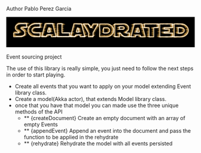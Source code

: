 Author  Pablo Perez Garcia 

![My image](src/main/resources/img/Scalaydrated.png)

Event sourcing project
 
 
The use of this library is really simple, you just need to follow the next steps in order to start playing.
 * Create all events that you want to apply on your model extending Event library class.
 * Create a model(Akka actor), that extends Model library class.
 * once that you have that model you can made use the three unique methods of the API
   * ** {createDocument} Create an empty document with an array of empty Events
   * ** {appendEvent} Append an event into the document and pass the function to be applied in the rehydrate
   * ** {rehydrate} Rehydrate the model with all events persisted